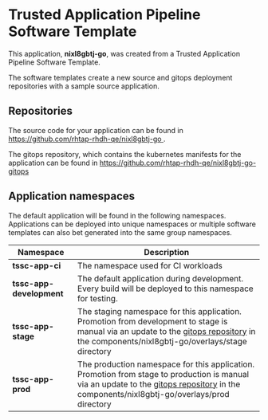 # Trusted Application Pipeline Software Template

This application, **nixl8gbtj-go**, was created from a Trusted Application Pipeline Software Template.

The software templates create a new source and gitops deployment repositories with a sample source application. 

## Repositories

The source code for your application can be found in [https://github.com/rhtap-rhdh-qe/nixl8gbtj-go ](https://github.com/rhtap-rhdh-qe/nixl8gbtj-go ).
 
The gitops repository, which contains the kubernetes manifests for the application can be found in 
[https://github.com/rhtap-rhdh-qe/nixl8gbtj-go-gitops ](https://github.com/rhtap-rhdh-qe/nixl8gbtj-go-gitops ) 

## Application namespaces 

The default application will be found in the following namespaces. Applications can be deployed into unique namespaces or multiple software templates can also bet generated into the same group namespaces.  

|  Namespace   |  Description   |  
| -------- | -------- |
| **tssc-app-ci** | The namespace used for CI workloads |
| **tssc-app-development** | The default application during development. Every build will be deployed to this namespace for testing. |
| **tssc-app-stage** | The staging namespace for this application. Promotion from development to stage is manual via an update to the [gitops repository](https://github.com/rhtap-rhdh-qe/nixl8gbtj-go-gitops ) in the components/nixl8gbtj-go/overlays/stage directory |
| **tssc-app-prod** | The production namespace for this application. Promotion from stage to production is manual via an update to the [gitops repository](https://github.com/rhtap-rhdh-qe/nixl8gbtj-go-gitops ) in the components/nixl8gbtj-go/overlays/prod directory |